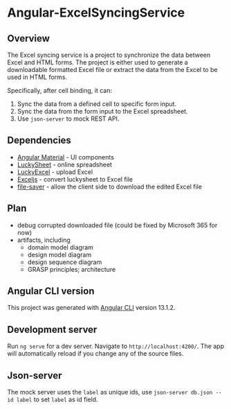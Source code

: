 # Angular-ExcelSyncingService

## Overview

The Excel syncing service is a project to synchronize the data between Excel and HTML forms. The project is either used to generate a downloadable formatted Excel file or extract the data from the Excel to be used in HTML forms.

Specifically, after cell binding, it can: 

1. Sync the data from a defined cell to specific form input.
2. Sync the data from the form input to the Excel spreadsheet.
3. Use `json-server` to mock REST API.

## Dependencies
- [Angular Material](https://material.angular.io/) - UI components
- [LuckySheet](https://mengshukeji.github.io/LuckysheetDocs/) - online spreadsheet
- [LuckyExcel](https://www.npmjs.com/package/luckyexcel) - upload Excel
- [Exceljs](https://www.npmjs.com/package/exceljs?source=post_page-----b670f32d5c2a----------------------) - convert luckysheet to Excel file
- [file-saver](https://www.npmjs.com/package/file-saver) - allow the client side to download the edited Excel file

## Plan
- debug corrupted downloaded file (could be fixed by Microsoft 365 for now)
- artifacts, including
    - domain model diagram
    - design model diagram
    - design sequence diagram
    - GRASP principles; architecture


## Angular CLI version

This project was generated with [Angular CLI](https://github.com/angular/angular-cli) version 13.1.2.

## Development server

Run `ng serve` for a dev server. Navigate to `http://localhost:4200/`. The app will automatically reload if you change any of the source files.

## Json-server

The mock server uses the `label` as unique ids, use `json-server db.json --id label` to set `label` as id field.